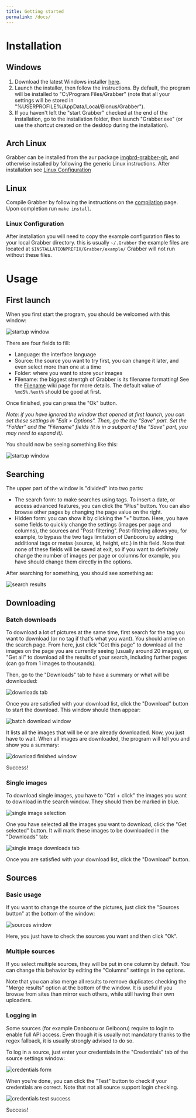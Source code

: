 ```yaml
---
title: Getting started
permalink: /docs/
---
```



# Installation

## Windows

1. Download the latest Windows installer [here](https://github.com/Bionus/imgbrd-grabber/releases/latest).
2. Launch the installer, then follow the instructions. By default, the program will be installed to "C:/Program Files/Grabber" (note that all your settings will be stored in "%USERPROFILE%/AppData/Local/Bionus/Grabber").
3. If you haven't left the "start Grabber" checked at the end of the installation, go to the installation folder, then launch "Grabber.exe" (or use the shortcut created on the desktop during the installation).

## Arch Linux

Grabber can be installed from the aur package [imgbrd-grabber-git](https://aur.archlinux.org/packages/imgbrd-grabber-git/), and otherwise installed by following the generic Linux instructions. After installation see [Linux Configuration](#linux-configuration)

## Linux
Compile Grabber by following the instructions on the [compilation](../Compilation#linux) page. Upon completion run `make install`.

### Linux Configuration
After installation you will need to copy the example configuration files to your local Grabber directory. this is usually `~/.Grabber` the example files are located at `$INSTALLATIONPREFIX/Grabber/example/` Grabber will not run without these files.

# Usage

## First launch

When you first start the program, you should be welcomed with this window:

![startup window](img/firstlaunch.png)

There are four fields to fill:

* Language: the interface language
* Source: the source you want to try first, you can change it later, and even select more than one at a time
* Folder: where you want to store your images
* Filename: the biggest strentgh of Grabber is its filename formatting! See the [Filename](Filename) wiki page for more details. The default value of `%md5%.%ext%` should be good at first.

Once finished, you can press the "Ok" button.

*Note: if you have ignored the window that opened at first launch, you can set these settings in "Edit > Options".
Then, go the the "Save" part. Set the "Folder" and the "Filename" fields (it is in a subpart of the "Save" part, you may need to expand it).*

You should now be seeing something like this:

![startup window](img/start.png)

## Searching

The upper part of the window is "divided" into two parts:

  * The search form: to make searches using tags. To insert a date, or access advanced features, you can click the "Plus" button. You can also browse other pages by changing the page value on the right.
  * Hidden form: you can show it by clicking the "+" button. Here, you have some fields to quickly change the settings (images per page and columns), the sources and "Post-filtering". Post-filtering allows you, for example, to bypass the two tags limitation of Danbooru by adding additional tags or metas (source, id, height, etc.) in this field. Note that none of these fields will be saved at exit, so if you want to definitely change the number of images per page or columns for example, you have should change them directly in the options.

After searching for something, you should see something as:

![search results](img/search.png)

## Downloading

### Batch downloads

To download a lot of pictures at the same time, first search for the tag you want to download (or no tag if that's what you want). You should arrive on the search page. From here, just click "Get this page" to download all the images on the page you are currently seeing (usually around 20 images), or "Get all" to download all the results of your search, including further pages (can go from 1 images to thousands).

Then, go to the "Downloads" tab to have a summary or what will be downloaded:

![downloads tab](img/downloadpage.png)

Once you are satisfied with your download list, click the "Download" button to start the download. This window should then appear:

![batch download window](img/batchdownload.png)

It lists all the images that will be or are already downloaded. Now, you just have to wait. When all images are downloaded, the program will tell you and show you a summary:

![download finished window](img/downloadfinished.png)

Success!

### Single images

To download single images, you have to "Ctrl + click" the images you want to download in the search window. They should then be marked in blue.

![single image selection](img/getselected.png)

One you have selected all the images you want to download, click the "Get selected" button. It will mark these images to be downloaded in the "Downloads" tab:

![single image downloads tab](img/downloadselected.png)

Once you are satisfied with your download list, click the "Download" button.

## Sources

### Basic usage

If you want to change the source of the pictures, just click the "Sources button" at the bottom of the window:

![sources window](img/sources.png)

Here, you just have to check the sources you want and then click "Ok".

### Multiple sources

If you select multiple sources, they will be put in one column by default. You can change this behavior by editing the "Columns" settings in the options.

Note that you can also merge all results to remove duplicates checking the "Merge results" option at the bottom of the window. It is useful if you browse from sites than mirror each others, while still having their own uploaders.

### Logging in

Some sources (for example Danbooru or Gelbooru) require to login to enable full API access. Even though it is usually not mandatory thanks to the regex fallback, it is usually strongly advised to do so.

To log in a source, just enter your credentials in the "Credentials" tab of the source settings window:

![credentials form](img/sourcecredentials.png)

When you're done, you can click the "Test" button to check if your credentials are correct. Note that not all source support login checking.

![credentials test success](img/sourcecredentialssuccess.png)

Success!